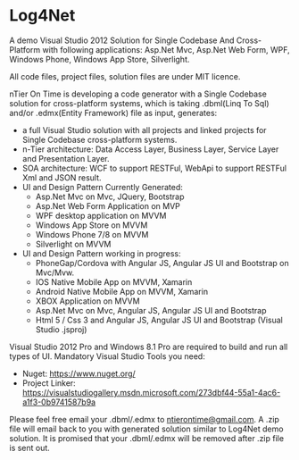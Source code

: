 # Log4Net
A demo Visual Studio 2012 Solution for Single Codebase And Cross-Platform with following applications: Asp.Net Mvc, Asp.Net Web Form, WPF, Windows Phone, Windows App Store, Silverlight.

All code files, project files, solution files are under MIT licence.

nTier On Time is developing a code generator with a Single Codebase solution  for cross-platform systems, which is taking .dbml(Linq To Sql) and/or .edmx(Entity Framework) file as input, generates:

* a full Visual Studio solution with all projects and linked projects for Single Codebase cross-platform systems.
* n-Tier architecture: Data Access Layer, Business Layer, Service Layer and Presentation Layer.
* SOA architecture: WCF to support RESTFul, WebApi to support RESTFul Xml and JSON result.
* UI and Design Pattern Currently Generated:
  - Asp.Net Mvc on Mvc, JQuery, Bootstrap
  - Asp.Net Web Form Application on MVP
  - WPF desktop application on MVVM
  - Windows App Store on MVVM
  - Windows Phone 7/8 on MVVM
  - Silverlight on MVVM
* UI and Design Pattern working in progress:
  - PhoneGap/Cordova with Angular JS, Angular JS UI and Bootstrap on Mvc/Mvw.
  - IOS Native Mobile App on MVVM, Xamarin
  - Android Native Mobile App on MVVM, Xamarin
  - XBOX Application on MVVM
  - Asp.Net Mvc on Mvc, Angular JS, Angular JS UI and Bootstrap
  - Html 5 / Css 3 and Angular JS, Angular JS UI and Bootstrap (Visual Studio .jsproj) 

Visual Studio 2012 Pro and Windows 8.1 Pro are required to build and run all types of UI.
Mandatory Visual Studio Tools you need:
* Nuget: https://www.nuget.org/
* Project Linker: https://visualstudiogallery.msdn.microsoft.com/273dbf44-55a1-4ac6-a1f3-0b9741587b9a

Please feel free email your .dbml/.edmx to ntierontime@gmail.com. A .zip file will email back to you with generated solution similar to Log4Net demo solution. It is promised that your .dbml/.edmx will be removed after .zip file is sent out. 

